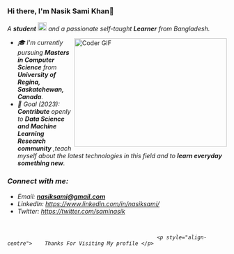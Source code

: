 ### Hi there, I'm Nasik Sami Khan👋

<p>
  <em>
    A <b>student</b> <img src="https://raw.githubusercontent.com/TheDudeThatCode/TheDudeThatCode/master/Assets/Medal.gif" width=20 height=20> and a passionate self-taught <b>Learner</b> from Bangladesh.
  </em>
 </p>
 <img align="right" alt="Coder GIF" height=250 width=350 src="https://magiccopy.xyz/assets/images/hadder.gif" />

<em>

- 🎓 I'm currently pursuing **Masters in Computer Science** from **University of Regina, Saskatchewan, Canada**.
- 🎯 Goal (2023): **Contribute** openly to **Data Science and Machine Learning Research community** ,teach myself about the latest technologies in this field and to **learn everyday something new**.

### Connect with me:
- Email: **nasiksami@gmail.com**
- LinkedIn: https://www.linkedin.com/in/nasiksami/
- Twitter: https://twitter.com/saminasik
<br />


                                                    <p style="align-centre">    Thanks For Visiting My profile </p>
